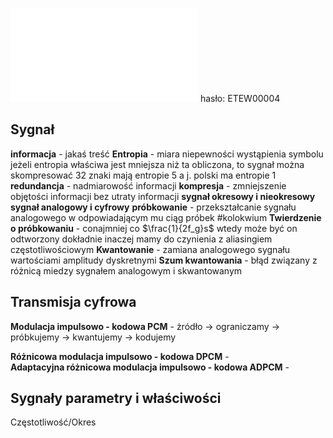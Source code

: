 ![](/Notatki/Semestr%203/Podstawy%20telekomunikacji/Wykłady/Wykład%203/PT%20-%20wykład%20nr%203%20(SK).pdf)
hasło: ETEW00004
## Sygnał

**informacja** - jakaś treść
**Entropia** - miara niepewności wystąpienia symbolu
jeżeli entropia właściwa jest mniejsza niż ta obliczona, to sygnał można skompresować
32 znaki mają entropie 5 a j. polski ma entropie 1
**redundancja** - nadmiarowość informacji
**kompresja** - zmniejszenie objętości informacji bez utraty informacji
**sygnał okresowy i nieokresowy**
**sygnał analogowy i cyfrowy**
**próbkowanie** - przekształcanie sygnału analogowego  w odpowiadającym mu ciąg próbek
#kolokwium **Twierdzenie o próbkowaniu** - conajmniej co $\frac{1}{2f_g}s$ wtedy może być on odtworzony dokładnie inaczej mamy do czynienia z aliasingiem częstotliwościowym
**Kwantowanie** - zamiana analogowego sygnału wartościami amplitudy dyskretnymi
**Szum kwantowania** - błąd związany z różnicą miedzy sygnałem analogowym i skwantowanym

## Transmisja cyfrowa
**Modulacja impulsowo - kodowa PCM** - 
żródło -> ograniczamy -> próbkujemy -> kwantujemy -> kodujemy

**Różnicowa modulacja impulsowo - kodowa DPCM** -  
**Adaptacyjna różnicowa modulacja impulsowo - kodowa ADPCM** -  

## Sygnały parametry i właściwości
Częstotliwość/Okres
